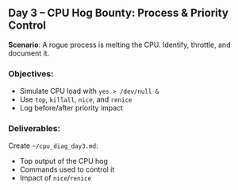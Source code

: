 ## Day 3 – CPU Hog Bounty: Process & Priority Control
**Scenario**: A rogue process is melting the CPU. Identify, throttle, and document it.

### Objectives:
- Simulate CPU load with `yes > /dev/null &`
- Use `top`, `killall`, `nice`, and `renice`
- Log before/after priority impact

### Deliverables:
Create `~/cpu_diag_day3.md`:
- Top output of the CPU hog
- Commands used to control it
- Impact of `nice`/`renice`

